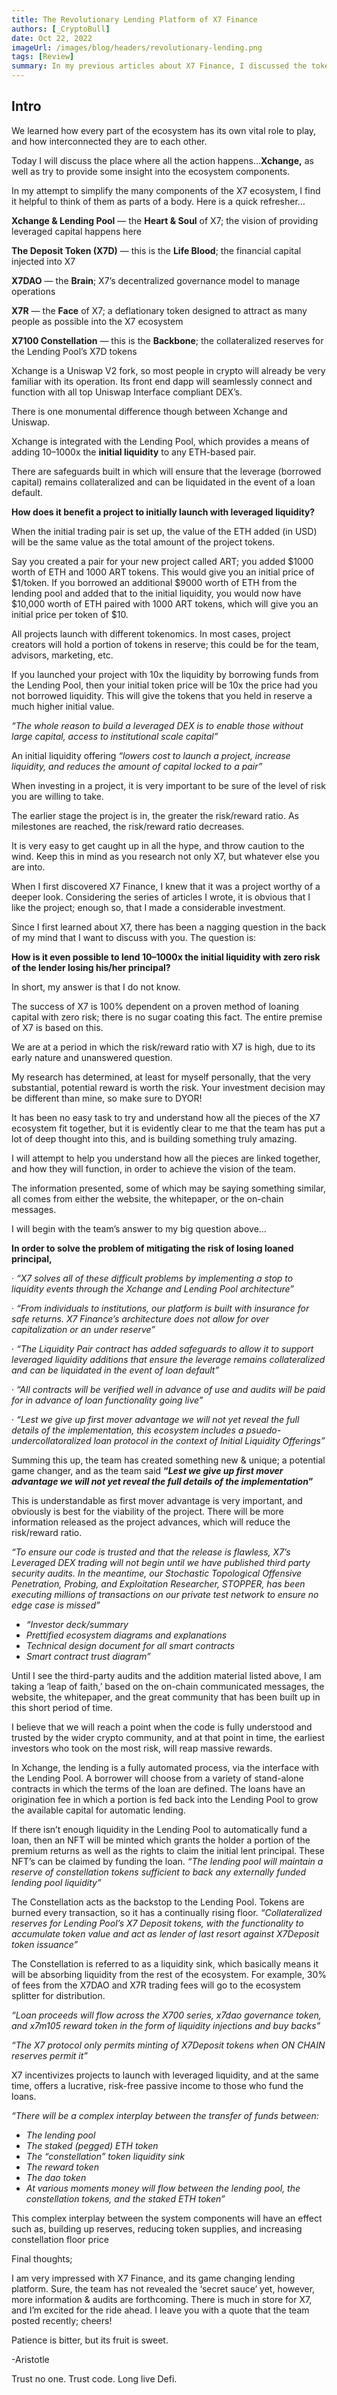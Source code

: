 ```yaml
---
title: The Revolutionary Lending Platform of X7 Finance
authors: [_CryptoBull]
date: Oct 22, 2022
imageUrl: /images/blog/headers/revolutionary-lending.png
tags: [Review]
summary: In my previous articles about X7 Finance, I discussed the tokens which comprise the X7 ecosystem. We looked at each token’s unique investment opportunity and discussed which token(s) may be right for you.
---
```


## Intro

We learned how every part of the ecosystem has its own vital role to play, and how interconnected they are to each other.

Today I will discuss the place where all the action happens…**Xchange,** as well as try to provide some insight into the ecosystem components.

In my attempt to simplify the many components of the X7 ecosystem, I find it helpful to think of them as parts of a body. Here is a quick refresher…

**Xchange & Lending Pool** — the **Heart & Soul** of X7; the vision of providing leveraged capital happens here

**The Deposit Token (X7D)** — this is the **Life Blood**; the financial capital injected into X7

**X7DAO** — the **Brain**; X7’s decentralized governance model to manage operations

**X7R** — the **Face** of X7; a deflationary token designed to attract as many people as possible into the X7 ecosystem

**X7100 Constellation** — this is the **Backbone**; the collateralized reserves for the Lending Pool’s X7D tokens

Xchange is a Uniswap V2 fork, so most people in crypto will already be very familiar with its operation. Its front end dapp will seamlessly connect and function with all top Uniswap Interface compliant DEX’s.

There is one monumental difference though between Xchange and Uniswap.

Xchange is integrated with the Lending Pool, which provides a means of adding 10–1000x the **initial liquidity** to any ETH-based pair.

There are safeguards built in which will ensure that the leverage (borrowed capital) remains collateralized and can be liquidated in the event of a loan default.

**How does it benefit a project to initially launch with leveraged liquidity?**

When the initial trading pair is set up, the value of the ETH added (in USD) will be the same value as the total amount of the project tokens.

Say you created a pair for your new project called ART; you added $1000 worth of ETH and 1000 ART tokens. This would give you an initial price of $1/token. If you borrowed an additional $9000 worth of ETH from the lending pool and added that to the initial liquidity, you would now have $10,000 worth of ETH paired with 1000 ART tokens, which will give you an initial price per token of $10.

All projects launch with different tokenomics. In most cases, project creators will hold a portion of tokens in reserve; this could be for the team, advisors, marketing, etc.

If you launched your project with 10x the liquidity by borrowing funds from the Lending Pool, then your initial token price will be 10x the price had you not borrowed liquidity. This will give the tokens that you held in reserve a much higher initial value.

_“The whole reason to build a leveraged DEX is to enable those without large capital, access to institutional scale capital”_

An initial liquidity offering _“lowers cost to launch a project, increase liquidity, and reduces the amount of capital locked to a pair”_

When investing in a project, it is very important to be sure of the level of risk you are willing to take.

The earlier stage the project is in, the greater the risk/reward ratio. As milestones are reached, the risk/reward ratio decreases.

It is very easy to get caught up in all the hype, and throw caution to the wind. Keep this in mind as you research not only X7, but whatever else you are into.

When I first discovered X7 Finance, I knew that it was a project worthy of a deeper look. Considering the series of articles I wrote, it is obvious that I like the project; enough so, that I made a considerable investment.

Since I first learned about X7, there has been a nagging question in the back of my mind that I want to discuss with you. The question is:

**How is it even possible to lend 10–1000x the initial liquidity with zero risk of the lender losing his/her principal?**

In short, my answer is that I do not know.

The success of X7 is 100% dependent on a proven method of loaning capital with zero risk; there is no sugar coating this fact. The entire premise of X7 is based on this.

We are at a period in which the risk/reward ratio with X7 is high, due to its early nature and unanswered question.

My research has determined, at least for myself personally, that the very substantial, potential reward is worth the risk. Your investment decision may be different than mine, so make sure to DYOR!

It has been no easy task to try and understand how all the pieces of the X7 ecosystem fit together, but it is evidently clear to me that the team has put a lot of deep thought into this, and is building something truly amazing.

I will attempt to help you understand how all the pieces are linked together, and how they will function, in order to achieve the vision of the team.

The information presented, some of which may be saying something similar, all comes from either the website, the whitepaper, or the on-chain messages.

I will begin with the team’s answer to my big question above…

**In order to solve the problem of mitigating the risk of losing loaned principal,**

· _“X7 solves all of these difficult problems by implementing a stop to liquidity events through the Xchange and Lending Pool architecture”_

· _“From individuals to institutions, our platform is built with insurance for safe returns. X7 Finance’s architecture does not allow for over capitalization or an under reserve”_

· _“The Liquidity Pair contract has added safeguards to allow it to support leveraged liquidity additions that ensure the leverage remains collateralized and can be liquidated in the event of loan default”_

· _“All contracts will be verified well in advance of use and audits will be paid for in advance of loan functionality going live”_

· _“Lest we give up first mover advantage we will not yet reveal the full details of the implementation, this ecosystem includes a psuedo-undercollatoralized loan protocol in the context of Initial Liquidity Offerings”_

Summing this up, the team has created something new & unique; a potential game changer, and as the team said **“_Lest we give up first mover advantage we will not yet reveal the full details of the implementation_”**

This is understandable as first mover advantage is very important, and obviously is best for the viability of the project. There will be more information released as the project advances, which will reduce the risk/reward ratio.

_“To ensure our code is trusted and that the release is flawless, X7’s Leveraged DEX trading will not begin until we have published third party security audits. In the meantime, our Stochastic Topological Offensive Penetration, Probing, and Exploitation Researcher, STOPPER, has been executing millions of transactions on our private test network to ensure no edge case is missed”_

- _“Investor deck/summary_
- _Prettified ecosystem diagrams and explanations_
- _Technical design document for all smart contracts_
- _Smart contract trust diagram”_

Until I see the third-party audits and the addition material listed above, I am taking a ‘leap of faith,’ based on the on-chain communicated messages, the website, the whitepaper, and the great community that has been built up in this short period of time.

I believe that we will reach a point when the code is fully understood and trusted by the wider crypto community, and at that point in time, the earliest investors who took on the most risk, will reap massive rewards.

In Xchange, the lending is a fully automated process, via the interface with the Lending Pool. A borrower will choose from a variety of stand-alone contracts in which the terms of the loan are defined. The loans have an origination fee in which a portion is fed back into the Lending Pool to grow the available capital for automatic lending.

If there isn’t enough liquidity in the Lending Pool to automatically fund a loan, then an NFT will be minted which grants the holder a portion of the premium returns as well as the rights to claim the initial lent principal. These NFT’s can be claimed by funding the loan. _“The lending pool will maintain a reserve of constellation tokens sufficient to back any externally funded lending pool liquidity”_

The Constellation acts as the backstop to the Lending Pool. Tokens are burned every transaction, so it has a continually rising floor. _“Collateralized reserves for Lending Pool’s X7 Deposit tokens, with the functionality to accumulate token value and act as lender of last resort against X7Deposit token issuance”_

The Constellation is referred to as a liquidity sink, which basically means it will be absorbing liquidity from the rest of the ecosystem. For example, 30% of fees from the X7DAO and X7R trading fees will go to the ecosystem splitter for distribution.

_“Loan proceeds will flow across the X700 series, x7dao governance token, and x7m105 reward token in the form of liquidity injections and buy backs”_

_“The X7 protocol only permits minting of X7Deposit tokens when ON CHAIN reserves permit it”_

X7 incentivizes projects to launch with leveraged liquidity, and at the same time, offers a lucrative, risk-free passive income to those who fund the loans.

_“There will be a complex interplay between the transfer of funds between:_

- _The lending pool_
- _The staked (pegged) ETH token_
- _The “constellation” token liquidity sink_
- _The reward token_
- _The dao token_
- _At various moments money will flow between the lending pool, the constellation tokens, and the staked ETH token”_

This complex interplay between the system components will have an effect such as, building up reserves, reducing token supplies, and increasing constellation floor price

Final thoughts;

I am very impressed with X7 Finance, and its game changing lending platform. Sure, the team has not revealed the ‘secret sauce’ yet, however, more information & audits are forthcoming. There is much in store for X7, and I’m excited for the ride ahead. I leave you with a quote that the team posted recently; cheers!

Patience is bitter, but its fruit is sweet.

\-Aristotle

Trust no one. Trust code. Long live Defi.
